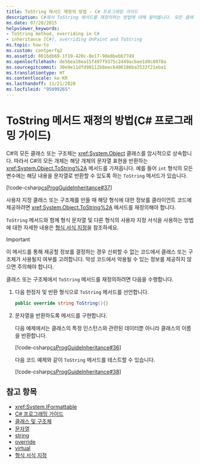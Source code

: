 ```yaml
---
title: ToString 메서드 재정의 방법 - C# 프로그래밍 가이드
description: C#에서 ToString 메서드를 재정의하는 방법에 대해 알아봅니다. 모든 클래스 또는 구조체는 Object를 상속하고 해당 개체의 문자열 표현을 반환하는 ToString을 가져옵니다.
ms.date: 07/20/2015
helpviewer_keywords:
- ToString method, overriding in C#
- inheritance [C#], overriding OnPaint and ToString
ms.topic: how-to
ms.custom: contperfq2
ms.assetid: 8016db69-1f19-420c-8e17-98e8bebb7749
ms.openlocfilehash: de56ea10ea15f497f9375c2449acbae1d0c8978a
ms.sourcegitcommit: 30e9e11dfd90112b8eec6406186ba3533f21eba1
ms.translationtype: HT
ms.contentlocale: ko-KR
ms.lasthandoff: 11/21/2020
ms.locfileid: "95099265"
---
```

# <a name="how-to-override-the-tostring-method-c-programming-guide"></a>ToString 메서드 재정의 방법(C# 프로그래밍 가이드)

C#의 모든 클래스 또는 구조체는 <xref:System.Object> 클래스를 암시적으로 상속합니다. 따라서 C#의 모든 개체는 해당 개체의 문자열 표현을 반환하는 <xref:System.Object.ToString%2A> 메서드를 가져옵니다. 예를 들어 `int` 형식의 모든 변수에는 해당 내용을 문자열로 반환할 수 있도록 하는 `ToString` 메서드가 있습니다.  
  
 [!code-csharp[csProgGuideInheritance#37](~/samples/snippets/csharp/VS_Snippets_VBCSharp/csProgGuideInheritance/CS/Inheritance.cs#37)]  
  
 사용자 지정 클래스 또는 구조체를 만들 때 해당 형식에 대한 정보를 클라이언트 코드에 제공하려면 <xref:System.Object.ToString%2A> 메서드를 재정의해야 합니다.  
  
 `ToString` 메서드와 함께 형식 문자열 및 다른 형식의 사용자 지정 서식을 사용하는 방법에 대한 자세한 내용은 [형식 서식 지정](../../../standard/base-types/formatting-types.md)을 참조하세요.  
  
> [!IMPORTANT]
> 이 메서드를 통해 제공할 정보를 결정하는 경우 신뢰할 수 없는 코드에서 클래스 또는 구조체가 사용될지 여부를 고려합니다. 악성 코드에서 악용될 수 있는 정보를 제공하지 않으면 주의해야 합니다.  
  
클래스 또는 구조체에서 `ToString` 메서드를 재정의하려면 다음을 수행합니다.
  
1. 다음 한정자 및 반환 형식으로 `ToString` 메서드를 선언합니다.  
  
    ```csharp  
    public override string ToString(){}  
    ```  
  
2. 문자열을 반환하도록 메서드를 구현합니다.  
  
     다음 예제에서는 클래스의 특정 인스턴스와 관련된 데이터뿐 아니라 클래스의 이름을 반환합니다.  
  
     [!code-csharp[csProgGuideInheritance#36](~/samples/snippets/csharp/VS_Snippets_VBCSharp/csProgGuideInheritance/CS/Inheritance.cs#36)]  
  
     다음 코드 예제와 같이 `ToString` 메서드를 테스트할 수 있습니다.  
  
     [!code-csharp[csProgGuideInheritance#38](~/samples/snippets/csharp/VS_Snippets_VBCSharp/csProgGuideInheritance/CS/Inheritance.cs#38)]  
  
## <a name="see-also"></a>참고 항목

- <xref:System.IFormattable>
- [C# 프로그래밍 가이드](../index.md)
- [클래스 및 구조체](./index.md)
- [문자열](../strings/index.md)
- [string](../../language-reference/builtin-types/reference-types.md)
- [override](../../language-reference/keywords/override.md)
- [virtual](../../language-reference/keywords/virtual.md)
- [형식 서식 지정](../../../standard/base-types/formatting-types.md)
